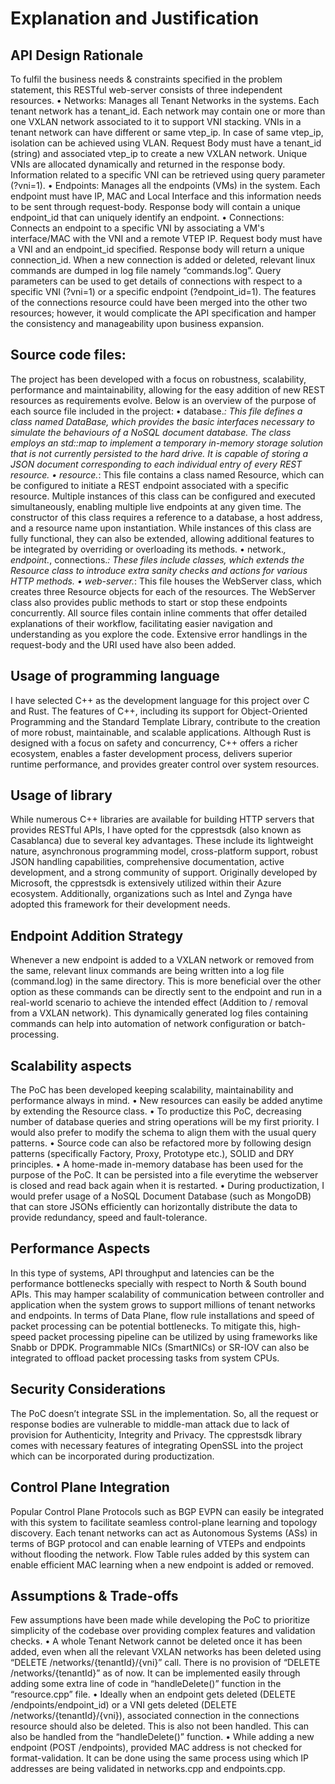 # Explanation and Justification

## API Design Rationale
To fulfil the business needs & constraints specified in the problem statement, this RESTful web-server consists of three independent resources. 
•	Networks: Manages all Tenant Networks in the systems. Each tenant network has a tenant_id. Each network may contain one or more than one  VXLAN network associated to it to support VNI stacking. VNIs in a tenant network can have different or same vtep_ip. In case of same vtep_ip, isolation can be achieved using VLAN. Request Body must have a tenant_id (string) and associated vtep_ip to create a new VXLAN network. Unique VNIs are allocated dynamically and returned in the response body. Information related to a specific VNI can be retrieved using query parameter (?vni=1).
•	Endpoints: Manages all the endpoints (VMs) in the system. Each endpoint must have IP, MAC and Local Interface and this information needs to be sent through request-body. Response body will contain a unique endpoint_id that can uniquely identify an endpoint. 
•	Connections: Connects an endpoint to a specific VNI by associating a VM's interface/MAC with the VNI and a remote VTEP IP. Request body must have a VNI and an endpoint_id specified. Response body will return a unique connection_id. When a new connection is added or deleted, relevant linux commands are dumped in log file namely “commands.log”. Query parameters can be used to get details of connections with respect to a specific VNI (?vni=1) or a specific endpoint (?endpoint_id=1).
The features of the connections resource could have been merged into the other two resources; however, it would complicate the API specification and hamper the consistency and manageability upon business expansion. 



## Source code files:
The project has been developed with a focus on robustness, scalability, performance and maintainability, allowing for the easy addition of new REST resources as requirements evolve. Below is an overview of the purpose of each source file included in the project:
•	database.*: This file defines a class named DataBase, which provides the basic interfaces necessary to simulate the behaviours of a NoSQL document database. The class employs an std::map to implement a temporary in-memory storage solution that is not currently persisted to the hard drive. It is capable of storing a JSON document corresponding to each individual entry of every REST resource.
•	resource.*: This file contains a class named Resource, which can be configured to initiate a REST endpoint associated with a specific resource. Multiple instances of this class can be configured and executed simultaneously, enabling multiple live endpoints at any given time. The constructor of this class requires a reference to a database, a host address, and a resource name upon instantiation. While instances of this class are fully functional, they can also be extended, allowing additional features to be integrated by overriding or overloading its methods.
•	network.*, endpoint.*, connections.*: These files include classes, which extends the Resource class to introduce extra sanity checks and actions for various HTTP methods.
•	web-server.*: This file houses the WebServer class, which creates three Resource objects for each of the resources. The WebServer class also provides public methods to start or stop these endpoints concurrently.
All source files contain inline comments that offer detailed explanations of their workflow, facilitating easier navigation and understanding as you explore the code. Extensive error handlings in the request-body and the URI used have also been added. 

## Usage of programming language
I have selected C++ as the development language for this project over C and Rust. The features of C++, including its support for Object-Oriented Programming and the Standard Template Library, contribute to the creation of more robust, maintainable, and scalable applications. Although Rust is designed with a focus on safety and concurrency, C++ offers a richer ecosystem, enables a faster development process, delivers superior runtime performance, and provides greater control over system resources.

## Usage of library
While numerous C++ libraries are available for building HTTP servers that provides RESTful APIs, I have opted for the cpprestsdk (also known as Casablanca) due to several key advantages. These include its lightweight nature, asynchronous programming model, cross-platform support, robust JSON handling capabilities, comprehensive documentation, active development, and a strong community of support. Originally developed by Microsoft, the cpprestsdk is extensively utilized within their Azure ecosystem. Additionally, organizations such as Intel and Zynga have adopted this framework for their development needs.

## Endpoint Addition Strategy
Whenever a new endpoint is added to a VXLAN network or removed from the same, relevant linux commands are being written into a log file (command.log) in the same directory. This is more beneficial over the other option as these commands can be directly sent to the endpoint and run in a real-world scenario to achieve the intended effect (Addition to / removal from a VXLAN network). This dynamically generated log files containing commands can help into automation of network configuration or batch-processing. 

## Scalability aspects
The PoC has been developed keeping scalability, maintainability and performance always in mind. 
•	New resources can easily be added anytime by extending the Resource class. 
•	To productize this PoC, decreasing number of database queries and string operations will be my first priority. I would also prefer to modify the schema to align them with the usual query patterns. 
•	Source code can also be refactored more by following design patterns (specifically Factory, Proxy, Prototype etc.), SOLID and DRY principles. 
•	A home-made in-memory database has been used for the purpose of the PoC. It can be persisted into a file everytime the webserver is closed and read back again when it is restarted.
•	During productization, I would prefer usage of a NoSQL Document Database (such as MongoDB) that can store JSONs efficiently can horizontally distribute the data to provide redundancy, speed and fault-tolerance.   


## Performance Aspects
In this type of systems, API throughput and latencies can be the performance bottlenecks specially with respect to North & South bound APIs. This may hamper scalability of communication between controller and application when the system grows to support millions of tenant networks and endpoints. In terms of Data Plane, flow rule installations and speed of packet processing can be potential bottlenecks. To mitigate this, high-speed packet processing pipeline can be utilized by using frameworks like Snabb or DPDK. Programmable NICs (SmartNICs) or SR-IOV can also be integrated to offload packet processing tasks from system CPUs. 

## Security Considerations
The PoC doesn’t integrate SSL in the implementation. So, all the request or response bodies are vulnerable to middle-man attack due to lack of provision for Authenticity, Integrity and Privacy. The cpprestsdk library comes with necessary features of integrating OpenSSL into the project which can be incorporated during productization. 

## Control Plane Integration
Popular Control Plane Protocols such as BGP EVPN can easily be integrated with this system to facilitate seamless control-plane learning and topology discovery. Each tenant networks can act as Autonomous Systems (ASs) in terms of BGP protocol and can enable learning of VTEPs and endpoints without flooding the network.  Flow Table rules added by this system can enable efficient MAC learning when a new endpoint is added or removed.

## Assumptions & Trade-offs
Few assumptions have been made while developing the PoC to prioritize simplicity of the codebase over providing complex features and validation checks.
•	A whole Tenant Network cannot be deleted once it has been added, even when all the relevant VXLAN networks has been deleted using “DELETE /networks/{tenantId}/{vni}” call. There is no provision of “DELETE /networks/{tenantId}” as of now. It can be implemented easily through adding some extra line of code in “handleDelete()” function in the “resource.cpp” file. 
•	Ideally when an endpoint gets deleted (DELETE /endpoints/endpoint_id) or a VNI gets deleted (DELETE /networks/{tenantId}/{vni}), associated connection in the connections resource should also be deleted. This is also not been handled. This can also be handled from the “handleDelete()” function.
•	While adding a new endpoint (POST /endpoints), provided MAC address is not checked for format-validation. It can be done using the same process using which IP addresses are being validated in networks.cpp and endpoints.cpp.
